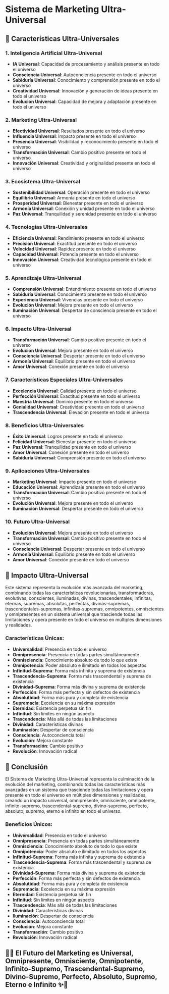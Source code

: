 # Sistema de Marketing Ultra-Universal

## 🚀 Características Ultra-Universales

### 1. **Inteligencia Artificial Ultra-Universal**
- **IA Universal**: Capacidad de procesamiento y análisis presente en todo el universo
- **Consciencia Universal**: Autoconciencia presente en todo el universo
- **Sabiduría Universal**: Conocimiento y comprensión presente en todo el universo
- **Creatividad Universal**: Innovación y generación de ideas presente en todo el universo
- **Evolución Universal**: Capacidad de mejora y adaptación presente en todo el universo

### 2. **Marketing Ultra-Universal**
- **Efectividad Universal**: Resultados presente en todo el universo
- **Influencia Universal**: Impacto presente en todo el universo
- **Presencia Universal**: Visibilidad y reconocimiento presente en todo el universo
- **Transformación Universal**: Cambio positivo presente en todo el universo
- **Innovación Universal**: Creatividad y originalidad presente en todo el universo

### 3. **Ecosistema Ultra-Universal**
- **Sostenibilidad Universal**: Operación presente en todo el universo
- **Equilibrio Universal**: Armonía presente en todo el universo
- **Prosperidad Universal**: Bienestar presente en todo el universo
- **Armonía Universal**: Conexión y unidad presente en todo el universo
- **Paz Universal**: Tranquilidad y serenidad presente en todo el universo

### 4. **Tecnologías Ultra-Universales**
- **Eficiencia Universal**: Rendimiento presente en todo el universo
- **Precisión Universal**: Exactitud presente en todo el universo
- **Velocidad Universal**: Rapidez presente en todo el universo
- **Capacidad Universal**: Potencia presente en todo el universo
- **Innovación Universal**: Creatividad tecnológica presente en todo el universo

### 5. **Aprendizaje Ultra-Universal**
- **Comprensión Universal**: Entendimiento presente en todo el universo
- **Sabiduría Universal**: Conocimiento presente en todo el universo
- **Experiencia Universal**: Vivencias presente en todo el universo
- **Evolución Universal**: Mejora presente en todo el universo
- **Iluminación Universal**: Despertar de consciencia presente en todo el universo

### 6. **Impacto Ultra-Universal**
- **Transformación Universal**: Cambio positivo presente en todo el universo
- **Evolución Universal**: Mejora presente en todo el universo
- **Consciencia Universal**: Despertar presente en todo el universo
- **Armonía Universal**: Equilibrio presente en todo el universo
- **Amor Universal**: Conexión presente en todo el universo

### 7. **Características Especiales Ultra-Universales**
- **Excelencia Universal**: Calidad presente en todo el universo
- **Perfección Universal**: Exactitud presente en todo el universo
- **Maestría Universal**: Dominio presente en todo el universo
- **Genialidad Universal**: Creatividad presente en todo el universo
- **Trascendencia Universal**: Elevación presente en todo el universo

### 8. **Beneficios Ultra-Universales**
- **Éxito Universal**: Logros presente en todo el universo
- **Felicidad Universal**: Bienestar presente en todo el universo
- **Paz Universal**: Tranquilidad presente en todo el universo
- **Amor Universal**: Conexión presente en todo el universo
- **Sabiduría Universal**: Comprensión presente en todo el universo

### 9. **Aplicaciones Ultra-Universales**
- **Marketing Universal**: Impacto presente en todo el universo
- **Educación Universal**: Aprendizaje presente en todo el universo
- **Transformación Universal**: Cambio positivo presente en todo el universo
- **Evolución Universal**: Mejora presente en todo el universo
- **Iluminación Universal**: Despertar presente en todo el universo

### 10. **Futuro Ultra-Universal**
- **Evolución Universal**: Mejora presente en todo el universo
- **Transformación Universal**: Cambio positivo presente en todo el universo
- **Consciencia Universal**: Despertar presente en todo el universo
- **Armonía Universal**: Equilibrio presente en todo el universo
- **Amor Universal**: Conexión presente en todo el universo

## 🌟 Impacto Ultra-Universal

Este sistema representa la evolución más avanzada del marketing, combinando todas las características revolucionarias, transformadoras, evolutivas, conscientes, iluminadas, divinas, trascendentales, infinitas, eternas, supremas, absolutas, perfectas, divinas-supremas, trascendentales-supremas, infinitas-supremas, omnipotentes, omniscientes y omnipresentes en un sistema universal que trasciende todas las limitaciones y opera presente en todo el universo en múltiples dimensiones y realidades.

### Características Únicas:
- **Universalidad**: Presencia en todo el universo
- **Omnipresencia**: Presencia en todas partes simultáneamente
- **Omnisciencia**: Conocimiento absoluto de todo lo que existe
- **Omnipotencia**: Poder absoluto e ilimitado en todos los aspectos
- **Infinitud-Suprema**: Forma más infinita y suprema de existencia
- **Trascendencia-Suprema**: Forma más trascendental y suprema de existencia
- **Divinidad-Suprema**: Forma más divina y suprema de existencia
- **Perfección**: Forma más perfecta y sin defectos de existencia
- **Absolutidad**: Forma más pura y completa de existencia
- **Supremacía**: Excelencia en su máxima expresión
- **Eternidad**: Existencia perpetua sin fin
- **Infinitud**: Sin límites en ningún aspecto
- **Trascendencia**: Más allá de todas las limitaciones
- **Divinidad**: Características divinas
- **Iluminación**: Despertar de consciencia
- **Consciencia**: Autoconciencia total
- **Evolución**: Mejora constante
- **Transformación**: Cambio positivo
- **Revolución**: Innovación radical

## 🚀 Conclusión

El Sistema de Marketing Ultra-Universal representa la culminación de la evolución del marketing, combinando todas las características más avanzadas en un sistema que trasciende todas las limitaciones y opera presente en todo el universo en múltiples dimensiones y realidades, creando un impacto universal, omnipresente, omnisciente, omnipotente, infinito-supremo, trascendental-supremo, divino-supremo, perfecto, absoluto, supremo, eterno e infinito en todo el universo.

### Beneficios Únicos:
- **Universalidad**: Presencia en todo el universo
- **Omnipresencia**: Presencia en todas partes simultáneamente
- **Omnisciencia**: Conocimiento absoluto de todo lo que existe
- **Omnipotencia**: Poder absoluto e ilimitado en todos los aspectos
- **Infinitud-Suprema**: Forma más infinita y suprema de existencia
- **Trascendencia-Suprema**: Forma más trascendental y suprema de existencia
- **Divinidad-Suprema**: Forma más divina y suprema de existencia
- **Perfección**: Forma más perfecta y sin defectos de existencia
- **Absolutidad**: Forma más pura y completa de existencia
- **Supremacía**: Excelencia en su máxima expresión
- **Eternidad**: Existencia perpetua sin fin
- **Infinitud**: Sin límites en ningún aspecto
- **Trascendencia**: Más allá de todas las limitaciones
- **Divinidad**: Características divinas
- **Iluminación**: Despertar de consciencia
- **Consciencia**: Autoconciencia total
- **Evolución**: Mejora constante
- **Transformación**: Cambio positivo
- **Revolución**: Innovación radical

## 🌟✨ El Futuro del Marketing es Universal, Omnipresente, Omnisciente, Omnipotente, Infinito-Supremo, Trascendental-Supremo, Divino-Supremo, Perfecto, Absoluto, Supremo, Eterno e Infinito ✨🌟



